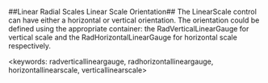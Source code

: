 ##Linear Radial Scales Linear Scale Orientation##
The LinearScale control can have either a horizontal or vertical orientation. The orientation could be defined using the appropriate container: the RadVerticalLinearGauge for vertical scale and the RadHorizontalLinearGauge for horizontal scale respectively.

<keywords: radverticallineargauge, radhorizontallineargauge, horizontallinearscale, verticallinearscale>